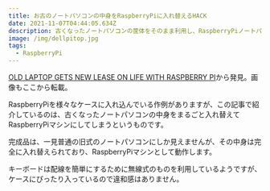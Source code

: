 ```yaml
---
title: お古のノートパソコンの中身をRaspberryPiに入れ替えるHACK
date: 2021-11-07T04:44:05.634Z
description: 古くなったノートパソコンの筐体をそのまま利用し、RaspberryPiノートパソコンを作っています。
image: /img/dellpitop.jpg
tags:
  - RaspberryPi
---
```

[OLD LAPTOP GETS NEW LEASE ON LIFE WITH RASPBERRY PI](https://hackaday.com/2020/05/01/old-laptop-gets-new-lease-on-life-with-raspberry-pi/)から発見。画像もここから転載。

RaspberryPiを様々なケースに入れ込んでいる作例がありますが、この記事で紹介しているのは、古くなったノートパソコンの中身をまるごと入れ替えてRaspberryPiマシンにしてしまうというものです。

完成品は、一見普通の旧式のノートパソコンにしか見えませんが、その中身は完全に入れ替えられており、RaspberryPiマシンとして動作します。

キーボードは配線を簡単にするために無線式のものを利用しているようですが、ケースにぴったり入っているので違和感はありません。
